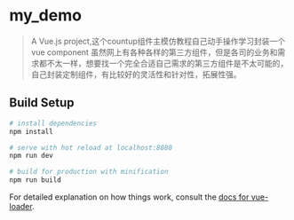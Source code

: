 # my_demo

> A Vue.js project,这个countup组件主模仿教程自己动手操作学习封装一个vue component
> 虽然网上有各种各样的第三方组件，但是各司的业务和需求都不太一样，想要找一个完全合适自己需求的第三方组件是不太可能的，自己封装定制组件，有比较好的灵活性和针对性，拓展性强。

## Build Setup

``` bash
# install dependencies
npm install

# serve with hot reload at localhost:8080
npm run dev

# build for production with minification
npm run build
```

For detailed explanation on how things work, consult the [docs for vue-loader](http://vuejs.github.io/vue-loader).
